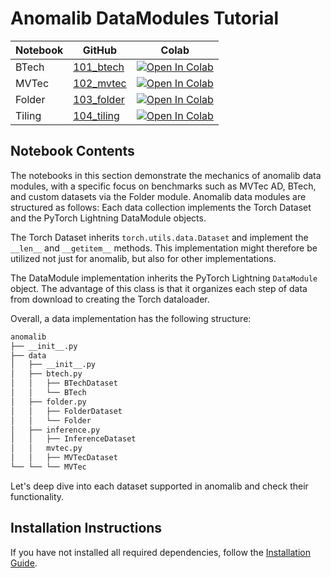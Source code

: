 # Anomalib DataModules Tutorial

| Notebook | GitHub                         | Colab                                                                                                                                                                                                         |
| -------- | ------------------------------ | ------------------------------------------------------------------------------------------------------------------------------------------------------------------------------------------------------------- |
| BTech    | [101_btech](101_btech.ipynb)   | [![Open In Colab](https://colab.research.google.com/assets/colab-badge.svg)](https://colab.research.google.com/github/openvinotoolkit/anomalib/blob/main/examples/notebooks/100_datamodules/101_btech.ipynb)  |
| MVTec    | [102_mvtec](102_mvtec.ipynb)   | [![Open In Colab](https://colab.research.google.com/assets/colab-badge.svg)](https://colab.research.google.com/github/openvinotoolkit/anomalib/blob/main/examples/notebooks/100_datamodules/102_mvtec.ipynb)  |
| Folder   | [103_folder](103_folder.ipynb) | [![Open In Colab](https://colab.research.google.com/assets/colab-badge.svg)](https://colab.research.google.com/github/openvinotoolkit/anomalib/blob/main/examples/notebooks/100_datamodules/103_folder.ipynb) |
| Tiling   | [104_tiling](104_tiling.ipynb) | [![Open In Colab](https://colab.research.google.com/assets/colab-badge.svg)](https://colab.research.google.com/github/openvinotoolkit/anomalib/blob/main/examples/notebooks/100_datamodules/104_tiling.ipynb) |

## Notebook Contents

The notebooks in this section demonstrate the mechanics of anomalib data modules, with a specific focus on benchmarks such as MVTec AD, BTech, and custom datasets via the Folder module. Anomalib data modules are structured as follows: Each data collection implements the Torch Dataset and the PyTorch Lightning DataModule objects.

The Torch Dataset inherits `torch.utils.data.Dataset` and implement the `__len__` and `__getitem__` methods. This implementation might therefore be utilized not just for anomalib, but also for other implementations.

The DataModule implementation inherits the PyTorch Lightning `DataModule` object. The advantage of this class is that it organizes each step of data from download to creating the Torch dataloader.

Overall, a data implementation has the following structure:

```bash
anomalib
├── __init__.py
├── data
│   ├── __init__.py
│   ├── btech.py
│   │   ├── BTechDataset
│   │   └── BTech
│   ├── folder.py
│   │   ├── FolderDataset
│   │   └── Folder
│   ├── inference.py
│   │   ├── InferenceDataset
│   │   mvtec.py
│   │   ├── MVTecDataset
└── └── └── MVTec
```

Let's deep dive into each dataset supported in anomalib and check their functionality.

## Installation Instructions

If you have not installed all required dependencies, follow the [Installation Guide](https://openvinotoolkit.github.io/anomalib/getting_started/installation/index.html).

